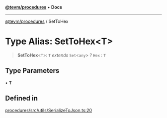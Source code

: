 [**@tevm/procedures**](../README.md) • **Docs**

***

[@tevm/procedures](../globals.md) / SetToHex

# Type Alias: SetToHex\<T\>

> **SetToHex**\<`T`\>: `T` *extends* `Set`\<`any`\> ? `Hex` : `T`

## Type Parameters

• **T**

## Defined in

[procedures/src/utils/SerializeToJson.ts:20](https://github.com/evmts/tevm-monorepo/blob/main/packages/procedures/src/utils/SerializeToJson.ts#L20)
